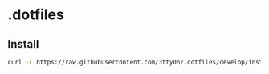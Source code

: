 # .dotfiles

## Install

```bash
curl -L https://raw.githubusercontent.com/3tty0n/.dotfiles/develop/install.sh | bash
```
